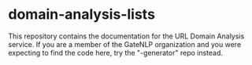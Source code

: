 # domain-analysis-lists

This repository contains the documentation for the URL Domain Analysis service.  If you are a member of the GateNLP organization and you were expecting to find the code here, try the "-generator" repo instead.
